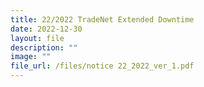 ```yaml
---
title: 22/2022 TradeNet Extended Downtime
date: 2022-12-30
layout: file
description: ""
image: ""
file_url: /files/notice 22_2022_ver_1.pdf
---
```

